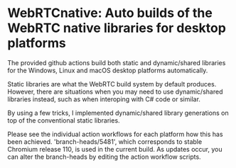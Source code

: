 # WebRTCnative: Auto builds of the WebRTC native libraries for desktop platforms

The provided github actions build both static and dynamic/shared libraries for the Windows, Linux and macOS desktop platforms automatically.

Static libraries are what the WebRTC build system by default produces. However, there are situations when you may need to use dynamic/shared libraries instead, such as when interoping with C# code or similar.

By using a few tricks, I implemented dynamic/shared library generations on top of the conventional static libraries. 

Please see the individual action workflows for each platform how this has been achieved. 'branch-heads/5481', which corresponds to stable Chromium release 110, is used in the current build. As updates occur, you can alter the branch-heads by editing the action workflow scripts.
